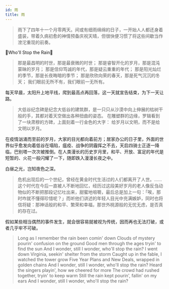 ```yaml
---
id: 雨
title: 雨
---
```

> 雨下了四年十一个月零两天。间或有细雨绵绵的日子，一开始人人都还身着盛装，带着久病初愈的神情预备庆祝天晴，但很快便习惯了将这些间歇当作滂沱重现的前奏。

🎵Who'll Stop the Rain🎵

> 那是最昌明的时世，那是最衰微的时世；
> 那是睿智开化的岁月，那是混沌蒙昧的岁月；
> 那是信仰笃诚的年代，那是疑云重重的年代；
> 那是阳光灿烂的季节，那是长夜晦暗的季节；
> 那是欣欣向荣的春天，那是死气沉沉的冬天；
> 我们眼前无所不有，我们眼前一无所有。

每天早晨，太阳升上地平线，爬到最高点再回落，这一天就宣告结束，为下一天让路。

> 大低谷纪念碑是纪念大低谷的建筑群，是一只只从沙漠中向上伸展的枯树干般的手，其都对着天空做出各种扭曲的姿态。
> 在雕塑群的边缘，罗辑看到了一块肃穆的方碑，上面刻着一行金色的大字：
> 给岁月以文明，而不是给文明以岁月。

在疫情汹涌而至前的岁月，大家的目光都向着前方；居家办公的日子里，外面的世界似乎愈发向着低谷在塌陷，瘟疫、战争的阴霾挥之不去，天启四骑士正逐一降临，巴别塔一次次被推倒。在人类漫长的历史岁月里，和平、开放、富足的年代是短暂的、火花一般闪耀了一下，随即跌入漫漫长夜之中。

白昼之光，岂知夜色之深。

> 危机出现后的一个世纪，曾经在黄金时代生活过的人们都离开了人世。……这个时代在今后一直被人不断地回忆，经历过这段美好岁月的老人像反刍动物似的不断把那段记忆吐出来，甜蜜地咀嚼，最后总是加上一句：「唉，那时咋就不懂得珍惜呢？」而听他们讲述的年轻人目光中充满嫉妒，同时也将信将疑：那神话般的和平、繁荣和幸福，那世外桃源般的无忧无虑，是否真的存在过。

假如某些相当偶然的事件发生，就会很容易就被视为传统，因而再也无法打破，或者几乎牢不可破。

> Long as I remember the rain been comin' down
> Clouds of mystery pourin' confusion on the ground
> Good men through the ages tryin' to find the sun
> And I wonder, still I wonder, who'll stop the rain?
> I went down Virginia, seekin' shelter from the storm
> Caught up in the fable, I watched the tower grow
> Five Year Plans and New Deals, wrapped in golden chains
> And I wonder, still I wonder, who'll stop the rain?
> Heard the singers playin', how we cheered for more
> The crowd had rushed together, tryin' to keep warm
> Still the rain kept pourin', fallin' on my ears
> And I wonder, still I wonder, who'll stop the rain?
